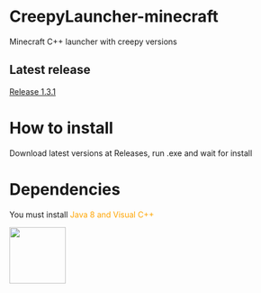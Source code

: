 # CreepyLauncher-minecraft
Minecraft C++ launcher with creepy versions
## Latest release
[Release 1.3.1](https://github.com/FimastGD/CreepyLauncher-minecraft/releases/tag/v1.3.1)
# How to install
Download latest versions at Releases, run .exe and wait for install
# Dependencies
You must install <font color="orange">Java 8 and Visual C++</font>


<img src="icon.ico" width="100px">
